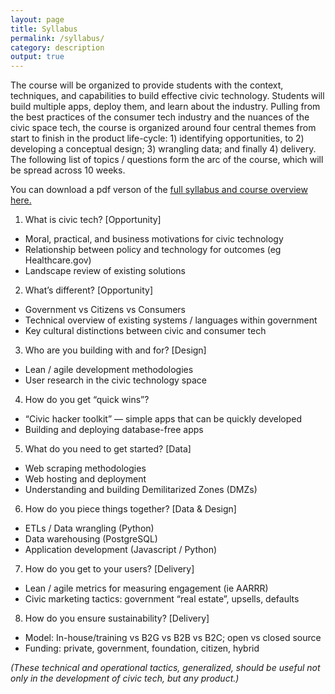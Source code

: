 ```yaml
---
layout: page
title: Syllabus
permalink: /syllabus/
category: description
output: true
---
```


The course will be organized to provide students with the context, techniques, and capabilities to build effective civic technology. Students will build multiple apps, deploy them, and learn about the industry. Pulling from the best practices of the consumer tech industry and the nuances of the civic space tech, the course is organized around four central themes from start to finish in the product life-cycle: 1) identifying opportunities, to 2) developing a conceptual design; 3) wrangling data; and finally 4) delivery. The following list of topics / questions form the arc of the course, which will be spread across 10 weeks.

You can download a pdf verson of the <a href="https://drive.google.com/uc?id=1egGe9Rh6CY62sYgxTPrMzwUCKHeFfM-x&export=download" id="syllabus">full syllabus and course overview here.</a>
 
1. What is civic tech? [Opportunity]
- Moral, practical, and business motivations for civic technology
- Relationship between policy and technology for outcomes (eg Healthcare.gov)
- Landscape review of existing solutions
2. What’s different? [Opportunity]
- Government vs Citizens vs Consumers
- Technical overview of existing systems / languages within government 
- Key cultural distinctions between civic and consumer tech
3. Who are you building with and for? [Design]
- Lean / agile development methodologies
- User research in the civic technology space
4. How do you get “quick wins”?
- “Civic hacker toolkit” — simple apps that can be quickly developed
- Building and deploying database-free apps
5. What do you need to get started? [Data]
- Web scraping methodologies
- Web hosting and deployment
- Understanding and building Demilitarized Zones (DMZs)
6. How do you piece things together? [Data & Design]
- ETLs / Data wrangling (Python)
- Data warehousing (PostgreSQL)
- Application development (Javascript / Python)
7. How do you get to your users? [Delivery]
- Lean / agile metrics for measuring engagement (ie AARRR)
- Civic marketing tactics: government “real estate”, upsells, defaults
8. How do you ensure sustainability? [Delivery]
- Model: In-house/training vs B2G vs B2B vs B2C; open vs closed source
- Funding: private, government, foundation, citizen, hybrid

*(These technical and operational tactics, generalized, should be useful not only in the development of civic tech, but any product.)*
